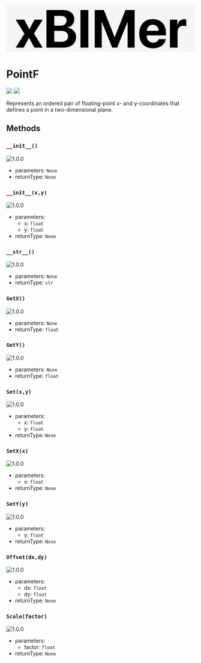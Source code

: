 <p align='center'>
<img src='../../../_images/logo.png' width='512px'/>
</p>

# PointF

<p align='left'>
<img src='https://img.shields.io/badge/type-class-green' />
<img src='https://img.shields.io/badge/since-1.0.0-green' />
</p>

Represents an ordered pair of floating-point x- and y-coordinates that defines a point in a two-dimensional plane.

## Methods

### `__init__()`

![1.0.0](https://img.shields.io/badge/since-1.0.0-green)

- parameters: `None`
- returnType: `None`

### `__init__(x,y)`

![1.0.0](https://img.shields.io/badge/since-1.0.0-green)

- parameters:
  - x: `float`
  - y: `float`
- returnType: `None`

### `__str__()`

![1.0.0](https://img.shields.io/badge/since-1.0.0-green)

- parameters: `None`
- returnType: `str`

### `GetX()`

![1.0.0](https://img.shields.io/badge/since-1.0.0-green)

- parameters: `None`
- returnType: `float`

### `GetY()`

![1.0.0](https://img.shields.io/badge/since-1.0.0-green)

- parameters: `None`
- returnType: `float`

### `Set(x,y)`

![1.0.0](https://img.shields.io/badge/since-1.0.0-green)

- parameters:
  - x: `float`
  - y: `float`
- returnType: `None`

### `SetX(x)`

![1.0.0](https://img.shields.io/badge/since-1.0.0-green)

- parameters:
  - x: `float`
- returnType: `None`

### `SetY(y)`

![1.0.0](https://img.shields.io/badge/since-1.0.0-green)

- parameters:
  - y: `float`
- returnType: `None`

### `Offset(dx,dy)`

![1.0.0](https://img.shields.io/badge/since-1.0.0-green)

- parameters:
  - dx: `float`
  - dy: `float`
- returnType: `None`

### `Scale(factor)`

![1.0.0](https://img.shields.io/badge/since-1.0.0-green)

- parameters:
  - factor: `float`
- returnType: `None`

